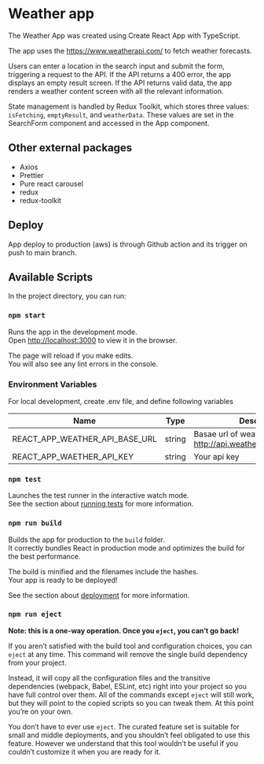 # Weather app

The Weather App was created using Create React App with TypeScript.

The app uses the https://www.weatherapi.com/ to fetch weather forecasts.

Users can enter a location in the search input and submit the form, triggering a request to the API. If the API returns a 400 error, the app displays an empty result screen. If the API returns valid data, the app renders a weather content screen with all the relevant information.

State management is handled by Redux Toolkit, which stores three values: `isFetching`, `emptyResult`, and `weatherData`. These values are set in the SearchForm component and accessed in the App component.

## Other external packages

 - Axios
 - Prettier
 - Pure react carousel
 - redux
 - redux-toolkit

## Deploy 

App deploy to production (aws) is through Github action and its trigger on push to main branch.

## Available Scripts

In the project directory, you can run:

### `npm start`

Runs the app in the development mode.\
Open [http://localhost:3000](http://localhost:3000) to view it in the browser.

The page will reload if you make edits.\
You will also see any lint errors in the console.

### Environment Variables

For local development, create .env file, and define following variables

| Name                                 | Type                           | Desc                                                           |
|--------------------------------------|--------------------------------|----------------------------------------------------------------|
| REACT_APP_WEATHER_API_BASE_URL                      | string                         |  Basae url of weather api e.g. http://api.weatherapi.com/v1/ |                     
| REACT_APP_WAETHER_API_KEY                        | string                         | Your api key |

### `npm test`

Launches the test runner in the interactive watch mode.\
See the section about [running tests](https://facebook.github.io/create-react-app/docs/running-tests) for more information.

### `npm run build`

Builds the app for production to the `build` folder.\
It correctly bundles React in production mode and optimizes the build for the best performance.

The build is minified and the filenames include the hashes.\
Your app is ready to be deployed!

See the section about [deployment](https://facebook.github.io/create-react-app/docs/deployment) for more information.

### `npm run eject`

**Note: this is a one-way operation. Once you `eject`, you can’t go back!**

If you aren’t satisfied with the build tool and configuration choices, you can `eject` at any time. This command will remove the single build dependency from your project.

Instead, it will copy all the configuration files and the transitive dependencies (webpack, Babel, ESLint, etc) right into your project so you have full control over them. All of the commands except `eject` will still work, but they will point to the copied scripts so you can tweak them. At this point you’re on your own.

You don’t have to ever use `eject`. The curated feature set is suitable for small and middle deployments, and you shouldn’t feel obligated to use this feature. However we understand that this tool wouldn’t be useful if you couldn’t customize it when you are ready for it.
